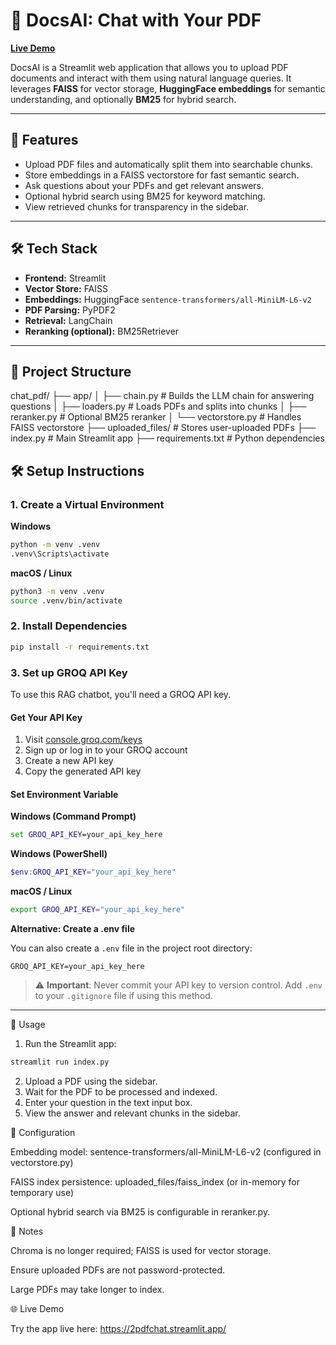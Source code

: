 # 📄 DocsAI: Chat with Your PDF

[**Live Demo**](https://2pdfchat.streamlit.app/)

DocsAI is a Streamlit web application that allows you to upload PDF documents and interact with them using natural language queries. It leverages **FAISS** for vector storage, **HuggingFace embeddings** for semantic understanding, and optionally **BM25** for hybrid search.

---

## 🚀 Features

- Upload PDF files and automatically split them into searchable chunks.
- Store embeddings in a FAISS vectorstore for fast semantic search.
- Ask questions about your PDFs and get relevant answers.
- Optional hybrid search using BM25 for keyword matching.
- View retrieved chunks for transparency in the sidebar.

---

## 🛠 Tech Stack

- **Frontend:** Streamlit
- **Vector Store:** FAISS
- **Embeddings:** HuggingFace `sentence-transformers/all-MiniLM-L6-v2`
- **PDF Parsing:** PyPDF2
- **Retrieval:** LangChain
- **Reranking (optional):** BM25Retriever

---

## 📁 Project Structure

chat_pdf/
├── app/
│ ├── chain.py # Builds the LLM chain for answering questions
│ ├── loaders.py # Loads PDFs and splits into chunks
│ ├── reranker.py # Optional BM25 reranker
│ └── vectorstore.py # Handles FAISS vectorstore
├── uploaded_files/ # Stores user-uploaded PDFs
├── index.py # Main Streamlit app
├── requirements.txt # Python dependencies

## 🛠 Setup Instructions

### 1. Create a Virtual Environment

**Windows**

```bash
python -m venv .venv
.venv\Scripts\activate
```

**macOS / Linux**

```bash
python3 -m venv .venv
source .venv/bin/activate
```

### 2. Install Dependencies

```bash
pip install -r requirements.txt
```

### 3. Set up GROQ API Key

To use this RAG chatbot, you'll need a GROQ API key.

#### Get Your API Key

1. Visit [console.groq.com/keys](https://console.groq.com/keys)
2. Sign up or log in to your GROQ account
3. Create a new API key
4. Copy the generated API key

#### Set Environment Variable

**Windows (Command Prompt)**

```cmd
set GROQ_API_KEY=your_api_key_here
```

**Windows (PowerShell)**

```powershell
$env:GROQ_API_KEY="your_api_key_here"
```

**macOS / Linux**

```bash
export GROQ_API_KEY="your_api_key_here"
```

**Alternative: Create a .env file**

You can also create a `.env` file in the project root directory:

```
GROQ_API_KEY=your_api_key_here
```

> ⚠️ **Important**: Never commit your API key to version control. Add `.env` to your `.gitignore` file if using this method.

---

📝 Usage

1. Run the Streamlit app:
```bash
streamlit run index.py
```
2. Upload a PDF using the sidebar.
3. Wait for the PDF to be processed and indexed.
4. Enter your question in the text input box.
5. View the answer and relevant chunks in the sidebar.

🔧 Configuration

Embedding model: sentence-transformers/all-MiniLM-L6-v2 (configured in vectorstore.py)

FAISS index persistence: uploaded_files/faiss_index (or in-memory for temporary use)

Optional hybrid search via BM25 is configurable in reranker.py.

📌 Notes

Chroma is no longer required; FAISS is used for vector storage.

Ensure uploaded PDFs are not password-protected.

Large PDFs may take longer to index.

🌐 Live Demo

Try the app live here: https://2pdfchat.streamlit.app/

